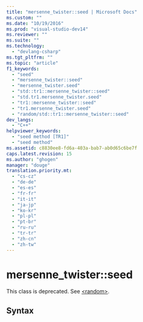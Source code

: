 ```yaml
---
title: "mersenne_twister::seed | Microsoft Docs"
ms.custom: ""
ms.date: "10/19/2016"
ms.prod: "visual-studio-dev14"
ms.reviewer: ""
ms.suite: ""
ms.technology: 
  - "devlang-csharp"
ms.tgt_pltfrm: ""
ms.topic: "article"
f1_keywords: 
  - "seed"
  - "mersenne_twister::seed"
  - "mersenne_twister.seed"
  - "std::tr1::mersenne_twister::seed"
  - "std.tr1.mersenne_twister.seed"
  - "tr1::mersenne_twister::seed"
  - "tr1.mersenne_twister.seed"
  - "random/std::tr1::mersenne_twister::seed"
dev_langs: 
  - "C++"
helpviewer_keywords: 
  - "seed method [TR1]"
  - "seed method"
ms.assetid: c8830ee8-fd6a-403a-bab7-ab0d65c6be7f
caps.latest.revision: 15
ms.author: "ghogen"
manager: "douge"
translation.priority.mt: 
  - "cs-cz"
  - "de-de"
  - "es-es"
  - "fr-fr"
  - "it-it"
  - "ja-jp"
  - "ko-kr"
  - "pl-pl"
  - "pt-br"
  - "ru-ru"
  - "tr-tr"
  - "zh-cn"
  - "zh-tw"
---
```

# mersenne_twister::seed
This class is deprecated. See [\<random>](../Topic/%3Crandom%3E.md).  
  
## Syntax